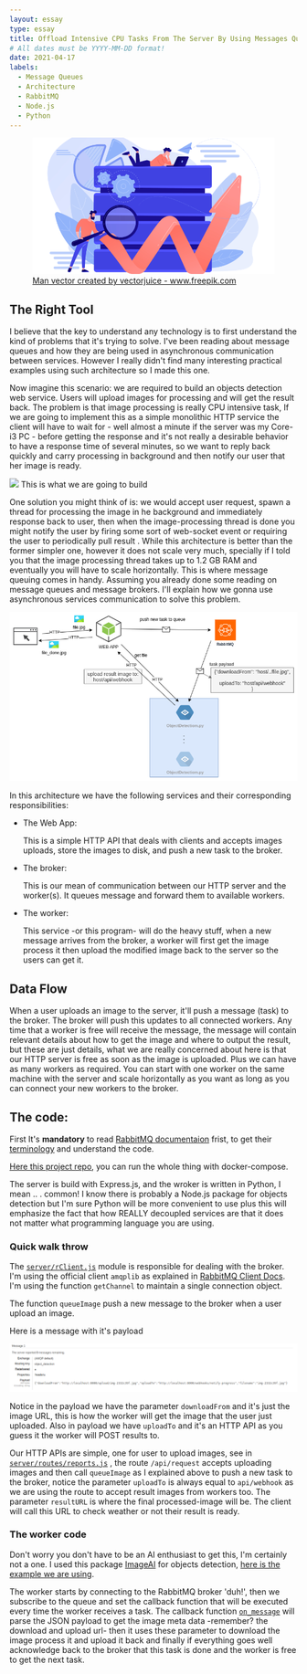 ```yaml
---
layout: essay
type: essay
title: Offload Intensive CPU Tasks From The Server By Using Messages Queuing
# All dates must be YYYY-MM-DD format!
date: 2021-04-17
labels:
  - Message Queues
  - Architecture
  - RabbitMQ
  - Node.js
  - Python
---
```


<figure class="ui image centered">
	<img src="../images/myeye-essay-cover.png">
  <figcaption class="ui centered label"><a class="nonprintable" href='https://www.freepik.com/vectors/man'>Man vector created by vectorjuice - www.freepik.com</a></figcaption>
</figure>


## The Right Tool

I believe that the key to understand any technology is to first understand the kind of problems that it's trying to solve. I've been reading about message queues and how they are being used in asynchronous communication between services. However I really didn't find many interesting practical examples using such architecture so I made this one.

Now imagine this scenario: we are required to build an objects detection web service. Users will upload images for processing and will get the result back. The problem is that image processing is really CPU intensive task, If we are going to implement this as a simple monolithic HTTP service the client will have to wait for - well almost a minute if the server was my Core-i3 PC - before getting the response and it's not really a desirable behavior to have a response time of several minutes, so we want to reply back quickly and carry processing in background and then notify our user that her image is ready.

<img class="ui center image huge" src="../images/myeye.gif">
<span class="ui label">This is what we are going to build</span>

One solution you might think of is: we would accept user request, spawn a thread for processing the image in he background and immediately response back to user, then when the image-processing thread is done you might notify the user by firing some sort of web-socket event or requiring the user to periodically pull result . While this architecture is better than the former simpler one, however it does not scale very much, specially if I told you that the image processing thread takes up to 1.2 GB RAM and eventually you will have to scale horizontally.
This is where message queuing comes in handy. Assuming you already done some reading on message queues and message brokers. I'll explain how we gonna use asynchronous services communication to solve this problem.

<img class="ui centered image big" src="../images/myeye-arch.png">

In this architecture we have the following services and their corresponding responsibilities:

- The Web App:

  This is a simple HTTP API that deals with clients and accepts images uploads, store the images to disk, and push a new task to the broker.

- The broker:

  This is our mean of communication between our HTTP server and the worker(s). It queues message and forward them to available workers.

- The worker:

  This service -or this program- will do the heavy stuff, when a new message arrives from the broker, a worker will first get the image process it then upload the modified image back to the server so the users can get it.


## Data Flow
When a user uploads an image to the server, it'll push a message (task) to the broker. The broker will push this updates to all connected workers. Any time that a worker is free will receive the message, the message will contain relevant details about how to get the image and where to output the result, but these are just details, what we are really concerned about here is that our HTTP server is free as soon as the image is uploaded. Plus we can have as many workers as required. You can start with one worker on the same machine with the server and scale horizontally as you want as long as you can connect your new workers to the broker.


## The code:
First It's **mandatory** to read [RabbitMQ documentaion](https://www.rabbitmq.com/documentation.html) frist, to get their [terminology](https://www.cloudamqp.com/blog/RabbitMQ-and-AMQP-concepts-glossary.html) and understand the code.

[Here this project repo](github.com/3omer/myeye), you can run the whole thing with docker-compose.

The server is build with Express.js, and the wroker is written in Python, I mean .. . common! I know there is probably a Node.js package for objects detection but I'm sure Python will be more convenient to use plus this will emphasize the fact that how REALLY decoupled services are that it does not matter what programming language you are using.


### Quick walk throw

The [`server/rClient.js`](https://github.com/3omer/myeye/blob/master/server/rClient.js) module is responsible for dealing with the broker. I'm using the official client `amqplib` as explained in [RabbitMQ Client Docs](https://www.rabbitmq.com/tutorials/tutorial-one-javascript.html). I'm using the function `getChannel` to maintain a single connection object.

The function `queueImage` push a new message to the broker when a user upload an image.

Here is a message with it's payload

<img class="ui image massive" src="../images/queue.png">

Notice in the payload we have the parameter `downloadFrom` and it's just the image URL, this is how the worker will get the image that the user just uploaded. Also in payload we have `uploadTo` and it's an HTTP API as you guess it the worker will POST results to.

Our HTTP APIs are simple, one for user to upload images, see in [`server/routes/reports.js`](https://github.com/3omer/myeye/blob/master/server/routes/reports.js#L22-L42) , the route `/api/request` accepts uploading images and then call `queueImage` as I explained above to push a new task to the broker, notice the parameter `uploadTo` is always equal to `api/webhook` as we are using the route to accept result images from workers too. The parameter `resultURL` is where the final processed-image will be. The client will call this URL to check weather or not their result is ready.


### The worker code

Don't worry you don't have to be an AI enthusiast to get this, I'm certainly not a one. I used this package [ImageAI](https://github.com/OlafenwaMoses/ImageAI) for objects detection, [here is the example we are using](https://github.com/OlafenwaMoses/ImageAI/blob/master/imageai/Detection/README.md).

The worker starts by connecting to the RabbitMQ broker 'duh!', then we subscribe to the queue and set the callback function that will be executed every time the worker receives a task.
The callback function [`on_message`](https://github.com/3omer/myeye/blob/master/worker/main.py#L44-L67) will parse the JSON payload to get the image meta data -remember? the download and upload url- then it uses these parameter to download the image process it and upload it back and finally if everything goes well acknowledge back to the broker that this task is done and the worker is free to get the next task.

